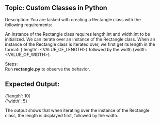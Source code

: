 ## Topic: Custom Classes in Python
Description: You are tasked with creating a Rectangle class with the following requirements:

An instance of the Rectangle class requires length:int and width:int to be initialized.
We can iterate over an instance of the Rectangle class.
When an instance of the Rectangle class is iterated over, we first get its length in the format: {'length': <VALUE_OF_LENGTH>} followed by the width {width: <VALUE_OF_WIDTH>}.

Steps:<br>
Run  **rectangle.py**  to observe the behavior.

## Expected Output:
{'length': 10}<br>
{'width': 5}<br>

The output shows that when iterating over the instance of the Rectangle class, the length is displayed first, followed by the width.
